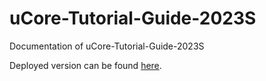 # uCore-Tutorial-Guide-2023S
Documentation of uCore-Tutorial-Guide-2023S

Deployed version can be found [here](https://LearningOS.github.io/uCore-Tutorial-Guide-2023S/).
